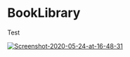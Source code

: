 # BookLibrary
Test

<a href="https://ibb.co/tbMSM67"><img src="https://i.ibb.co/tbMSM67/Screenshot-2020-05-24-at-16-48-31.png" alt="Screenshot-2020-05-24-at-16-48-31" border="0"></a>
